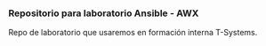 ### Repositorio para laboratorio Ansible - AWX

Repo de laboratorio que usaremos en formación interna T-Systems.